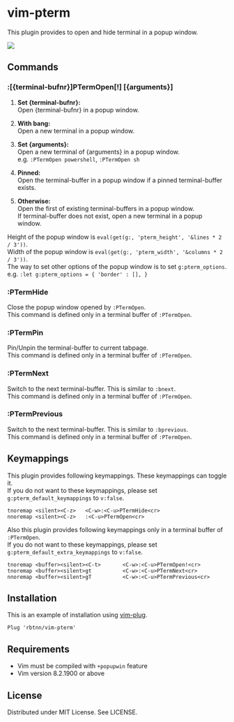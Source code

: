 
# vim-pterm
This plugin provides to open and hide terminal in a popup window.  

![](https://raw.githubusercontent.com/rbtnn/vim-pterm/main/pterm.gif)

## Commands

### :[{terminal-bufnr}]PTermOpen[!] [{arguments}]
1. __Set {terminal-bufnr}:__  
    Open {terminal-bufnr} in a popup window.  

2. __With bang:__  
    Open a new terminal in a popup window.  

3. __Set {arguments}:__  
    Open a new terminal of {arguments} in a popup window.  
    e.g. `:PTermOpen powershell`, `:PTermOpen sh`  

4. __Pinned:__  
    Open the terminal-buffer in a popup window if a pinned terminal-buffer exists.

5. __Otherwise:__  
    Open the first of existing terminal-buffers in a popup window.   
    If terminal-buffer does not exist, open a new terminal in a popup window.  

Height of the popup window is `eval(get(g:, 'pterm_height', '&lines * 2 / 3'))`.  
Width of the popup window is `eval(get(g:, 'pterm_width', '&columns * 2 / 3'))`.  
The way to set other options of the popup window is to set `g:pterm_options`.  
e.g. `:let g:pterm_options = { 'border' : [], }`  

### :PTermHide
Close the popup window opened by `:PTermOpen`.  
This command is defined only in a terminal buffer of `:PTermOpen`.  

### :PTermPin
Pin/Unpin the terminal-buffer to current tabpage.  
This command is defined only in a terminal buffer of `:PTermOpen`.  

### :PTermNext
Switch to the next terminal-buffer. This is similar to `:bnext`.  
This command is defined only in a terminal buffer of `:PTermOpen`.  

### :PTermPrevious
Switch to the next terminal-buffer. This is similar to `:bprevious`.  
This command is defined only in a terminal buffer of `:PTermOpen`.  

## Keymappings
This plugin provides following keymappings. These keymappings can toggle it.  
If you do not want to these keymappings, please set `g:pterm_default_keymappings` to `v:false`.  

```
tnoremap <silent><C-z>   <C-w>:<C-u>PTermHide<cr>
nnoremap <silent><C-z>   :<C-u>PTermOpen<cr>
```

Also this plugin provides following keymappings only in a terminal buffer of `:PTermOpen`.  
If you do not want to these keymappings, please set `g:pterm_default_extra_keymappings` to `v:false`.  

```
tnoremap <buffer><silent><C-t>       <C-w>:<C-u>PTermOpen!<cr>
tnoremap <buffer><silent>gt          <C-w>:<C-u>PTermNext<cr>
nnoremap <buffer><silent>gT          <C-w>:<C-u>PTermPrevious<cr>
```

## Installation
This is an example of installation using [vim-plug](https://github.com/junegunn/vim-plug).

```
Plug 'rbtnn/vim-pterm'
```

## Requirements
* Vim must be compiled with `+popupwin` feature
* Vim version 8.2.1900 or above

## License
Distributed under MIT License. See LICENSE.

